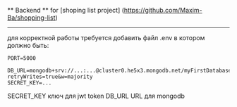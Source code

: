 ** Backend ** for [shoping list project] (https://github.com/Maxim-Ba/shopping-list)

***
для корректной работы требуется добавить файл .env в котором должно быть:
```
PORT=5000

DB_URL=mongodb+srv://...:...@cluster0.he5x3.mongodb.net/myFirstDatabase?retryWrites=true&w=majority
SECRET_KEY=...
```

SECRET_KEY ключ для jwt token
DB_URL URL для mongodb

